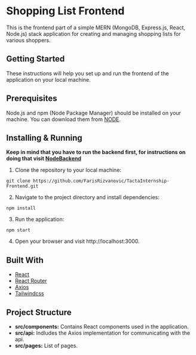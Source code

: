 # Shopping List Frontend

This is the frontend part of a simple MERN (MongoDB, Express.js, React, Node.js) stack application for creating and managing shopping lists for various shoppers.

## Getting Started

These instructions will help you set up and run the frontend of the application on your local machine.

## Prerequisites

Node.js and npm (Node Package Manager) should be installed on your machine. You can download them from [NODE](https://nodejs.org/).

## Installing & Running

**Keep in mind that you have to run the backend first, for instructions on doing that visit [NodeBackend](/)**

1. Clone the repository to your local machine:

```
git clone https://github.com/FarisRizvanovic/TactaInternship-Frontend.git
```

2. Navigate to the project directory and install dependencies:

```
npm install
```

3. Run the application:

```
npm start
```

4. Open your browser and visit http://localhost:3000.

## Built With

- [React](https://react.dev/)
- [React Router](https://reactrouter.com/en/main)
- [Axios](https://axios-http.com/docs/intro)
- [Tailwindcss](https://tailwindcss.com/)

## Project Structure

- **src/components:** Contains React components used in the application.
- **src/api:** Indludes the Axios implementation for communicating with the api.
- **src/pages:** List of pages.
